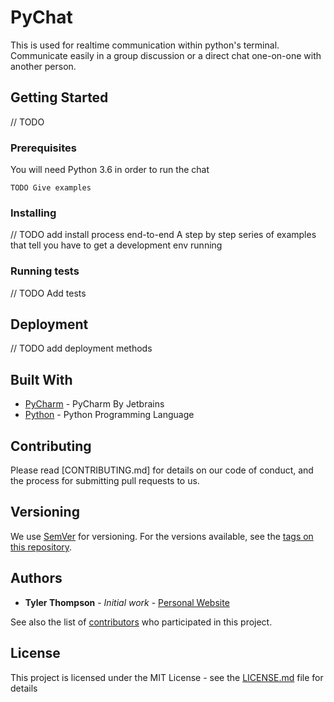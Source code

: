 # PyChat

This is used for realtime communication within python's terminal. Communicate easily in a group discussion or a direct chat one-on-one with another person. 

## Getting Started

// TODO

### Prerequisites

You will need Python 3.6 in order to run the chat

```
TODO Give examples
```

### Installing

// TODO add install process end-to-end
A step by step series of examples that tell you have to get a development env running

### Running tests

// TODO Add tests

## Deployment

// TODO add deployment methods

## Built With

* [PyCharm](https://www.jetbrains.com/pycharm/) - PyCharm By Jetbrains
* [Python](https://www.python.org/) - Python Programming Language

## Contributing

Please read [CONTRIBUTING.md] for details on our code of conduct, and the process for submitting pull requests to us.

## Versioning

We use [SemVer](http://semver.org/) for versioning. For the versions available, see the [tags on this repository](https://github.com/TylerThompson/pychat/tags). 

## Authors

* **Tyler Thompson** - *Initial work* - [Personal Website](http://tylerthompson.me)

See also the list of [contributors](https://github.com/TylerThompson/pychat/contributors) who participated in this project.

## License

This project is licensed under the MIT License - see the [LICENSE.md](LICENSE.md) file for details
